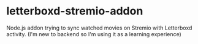 # letterboxd-stremio-addon
 Node.js addon trying to sync watched movies on Stremio with Letterboxd activity. (I'm new to backend so I'm using it as a learning experience)
